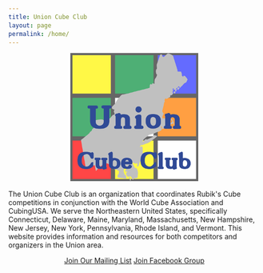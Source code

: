 ```yaml
---
title: Union Cube Club
layout: page
permalink: /home/
---
```



<div align="center">
    <img src="img/Logo-256.png" alt="Union Cube Club">
    <br />
</div>  

The Union Cube Club is an organization that coordinates Rubik's Cube competitions in conjunction with the World Cube Association and CubingUSA. We serve the Northeastern United States, specifically Connecticut, Delaware, Maine, Maryland, Massachusetts, New Hampshire, New Jersey, New York, Pennsylvania, Rhode Island, and Vermont. This website provides information and resources for both competitors and organizers in the Union area.

<div align="center">
    <a href="http://need.to.set.up" class="btn btn-primary">Join Our Mailing List</a>
    <a href="https://www.facebook.com/groups/176203059405833/" class="btn btn-primary">Join Facebook Group</a>
</div>